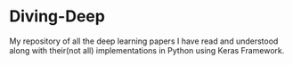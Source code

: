 # Diving-Deep
My repository of all the deep learning papers I have read and understood along with their(not all) implementations in Python using Keras Framework.
